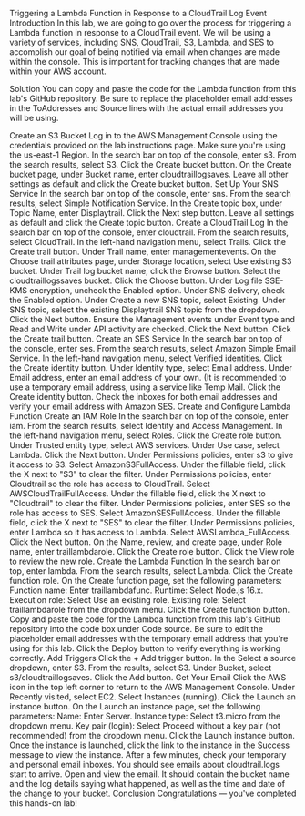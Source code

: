 Triggering a Lambda Function in Response to a CloudTrail Log Event
Introduction
In this lab, we are going to go over the process for triggering a Lambda function in response to a CloudTrail event. We will be using a variety of services, including SNS, CloudTrail, S3, Lambda, and SES to accomplish our goal of being notified via email when changes are made within the console. This is important for tracking changes that are made within your AWS account.

Solution
You can copy and paste the code for the Lambda function from this lab's GitHub repository. Be sure to replace the placeholder email addresses in the ToAddresses and Source lines with the actual email addresses you will be using.

Create an S3 Bucket
Log in to the AWS Management Console using the credentials provided on the lab instructions page. Make sure you're using the us-east-1 Region.
In the search bar on top of the console, enter s3.
From the search results, select S3.
Click the Create bucket button.
On the Create bucket page, under Bucket name, enter cloudtraillogsaves.
Leave all other settings as default and click the Create bucket button.
Set Up Your SNS Service
In the search bar on top of the console, enter sns.
From the search results, select Simple Notification Service.
In the Create topic box, under Topic Name, enter Displaytrail.
Click the Next step button.
Leave all settings as default and click the Create topic button.
Create a CloudTrail Log
In the search bar on top of the console, enter cloudtrail.
From the search results, select CloudTrail.
In the left-hand navigation menu, select Trails.
Click the Create trail button.
Under Trail name, enter managementevents.
On the Choose trail attributes page, under Storage location, select Use existing S3 bucket.
Under Trail log bucket name, click the Browse button.
Select the cloudtraillogssaves bucket.
Click the Choose button.
Under Log file SSE-KMS encryption, uncheck the Enabled option.
Under SNS delivery, check the Enabled option.
Under Create a new SNS topic, select Existing.
Under SNS topic, select the existing Displaytrail SNS topic from the dropdown.
Click the Next button.
Ensure the Management events under Event type and Read and Write under API activity are checked.
Click the Next button.
Click the Create trail button.
Create an SES Service
In the search bar on top of the console, enter ses.
From the search results, select Amazon Simple Email Service.
In the left-hand navigation menu, select Verified identities.
Click the Create identity button.
Under Identity type, select Email address.
Under Email address, enter an email address of your own. (It is recommended to use a temporary email address, using a service like Temp Mail.
Click the Create identity button.
Check the inboxes for both email addresses and verify your email address with Amazon SES.
Create and Configure Lambda Function
Create an IAM Role
In the search bar on top of the console, enter iam.
From the search results, select Identity and Access Management.
In the left-hand navigation menu, select Roles.
Click the Create role button.
Under Trusted entity type, select AWS services.
Under Use case, select Lambda.
Click the Next button.
Under Permissions policies, enter s3 to give it access to S3.
Select AmazonS3FullAccess.
Under the fillable field, click the X next to "S3" to clear the filter.
Under Permissions policies, enter Cloudtrail so the role has access to CloudTrail.
Select AWSCloudTrailFullAccess.
Under the fillable field, click the X next to "Cloudtrail" to clear the filter.
Under Permissions policies, enter SES so the role has access to SES.
Select AmazonSESFullAccess.
Under the fillable field, click the X next to "SES" to clear the filter.
Under Permissions policies, enter Lambda so it has access to Lambda.
Select AWSLambda_FullAccess.
Click the Next button.
On the Name, review, and create page, under Role name, enter traillambdarole.
Click the Create role button.
Click the View role to review the new role.
Create the Lambda Function
In the search bar on top, enter lambda.
From the search results, select Lambda.
Click the Create function role.
On the Create function page, set the following parameters:
Function name: Enter traillambdafunc.
Runtime: Select Node.js 16.x.
Execution role: Select Use an existing role.
Existing role: Select traillambdarole from the dropdown menu.
Click the Create function button.
Copy and paste the code for the Lambda function from this lab's GitHub repository into the code box under Code source. Be sure to edit the placeholder email addresses with the temporary email address that you're using for this lab.
Click the Deploy button to verify everything is working correctly.
Add Triggers
Click the + Add trigger button.
In the Select a source dropdown, enter S3.
From the results, select S3.
Under Bucket, select s3/cloudtraillogsaves.
Click the Add button.
Get Your Email
Click the AWS icon in the top left corner to return to the AWS Management Console.
Under Recently visited, select EC2.
Select Instances (running).
Click the Launch an instance button.
On the Launch an instance page, set the following parameters:
Name: Enter Server.
Instance type: Select t3.micro from the dropdown menu.
Key pair (login): Select Proceed without a key pair (not recommended) from the dropdown menu.
Click the Launch instance button.
Once the instance is launched, click the link to the instance in the Success message to view the instance.
After a few minutes, check your temporary and personal email inboxes. You should see emails about cloudtrail.logs start to arrive.
Open and view the email. It should contain the bucket name and the log details saying what happened, as well as the time and date of the change to your bucket.
Conclusion
Congratulations — you've completed this hands-on lab!